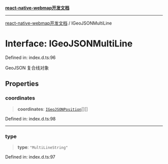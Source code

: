 [**react-native-webmap开发文档**](../README.md)

***

[react-native-webmap开发文档](../globals.md) / IGeoJSONMultiLine

# Interface: IGeoJSONMultiLine

Defined in: index.d.ts:96

GeoJSON 复合线对象

## Properties

### coordinates

> **coordinates**: [`IGeoJSONPosition`](../type-aliases/IGeoJSONPosition.md)[][]

Defined in: index.d.ts:98

***

### type

> **type**: `"MultiLineString"`

Defined in: index.d.ts:97
